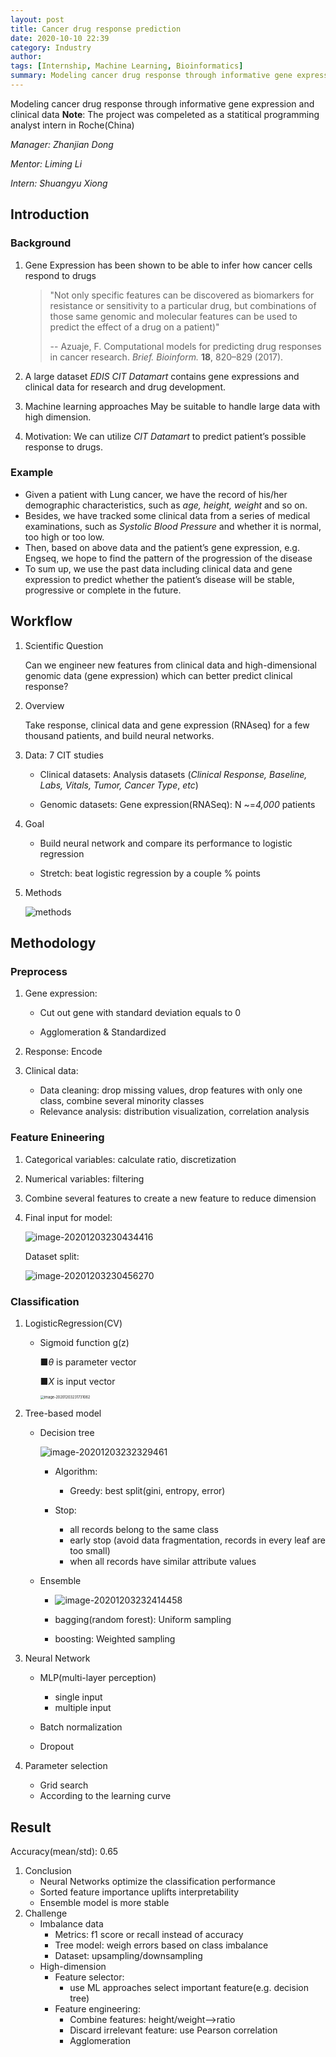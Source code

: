 ```yaml
---
layout: post
title: Cancer drug response prediction 
date: 2020-10-10 22:39
category: Industry
author: 
tags: [Internship, Machine Learning, Bioinformatics]
summary: Modeling cancer drug response through informative gene expression and clinical data
---
```


Modeling cancer drug response through informative gene expression and clinical data
 **Note**: The project was compeleted as a statitical programming analyst intern in Roche(China)

*Manager: Zhanjian Dong*

*Mentor: Liming Li*  

*Intern: Shuangyu Xiong* 

## Introduction

### Background

1. Gene Expression has been shown to be able to infer how cancer cells respond to drugs
   > "Not only specific features can be discovered as biomarkers for resistance or sensitivity to a particular drug, but combinations of those same genomic and molecular features can be used to predict the effect of a drug on a patient)"  
   >
   > -- Azuaje, F. Computational models for predicting drug responses in cancer research. *Brief. Bioinform.* **18**, 820–829 (2017).

2. A large dataset
   *EDIS CIT Datamart* contains gene expressions and clinical data for research and drug development.

3. Machine learning approaches
   May be suitable to handle large data with high dimension.

4. Motivation:
   We can utilize *CIT Datamart* to predict patient’s possible response to drugs.

<!--more-->
### Example

- Given a patient with Lung cancer, we have the record of his/her demographic characteristics, such as *age, height, weight* and so on.
- Besides, we have tracked some clinical data from a series of medical examinations, such as *Systolic Blood Pressure* and whether it is normal, too high or too low.
- Then, based on above data and the patient’s gene expression, e.g. Engseq, we hope to find the pattern of the progression of the disease
- To sum up, we use the past data including clinical data and gene expression to predict whether the patient’s disease will be stable, progressive or complete in the future. 

## Workflow

1. Scientific Question

   Can we engineer new features from clinical data and high-dimensional genomic data (gene expression) which can better predict clinical response?

2. Overview

   Take response, clinical data and gene expression (RNAseq) for a few thousand patients, and build neural networks.

3. Data: 7 CIT studies

   - Clinical datasets: Analysis datasets (*Clinical Response, Baseline, Labs, Vitals, Tumor, Cancer Type*, *etc*)

   - Genomic datasets: Gene expression(RNASeq): N ~=*4,000* patients

4. Goal

   - Build neural network and compare its performance to logistic regression

   - Stretch: beat logistic regression by a couple % points

5. Methods

   ![methods](/../../media/2020-10-10-roche-intern/image-20201203230232448.png)

## Methodology

### Preprocess

1. Gene expression:  

   - Cut out gene with standard deviation equals to 0

   - Agglomeration & Standardized

2.  Response: Encode

3. Clinical data:

   - Data cleaning: drop missing values, drop features with only one class, combine several minority classes
   - Relevance analysis: distribution visualization, correlation analysis

### Feature Enineering

1. Categorical variables: calculate ratio, discretization 

2. Numerical variables: filtering

3. Combine several features to create a new feature to reduce dimension

4. Final input for model: 

   ![image-20201203230434416](/../../media/2020-10-10-roche-intern/image-20201203230434416.png)

   Dataset split: 

   ![image-20201203230456270](/../../media/2020-10-10-roche-intern/image-20201203230456270.png)

### Classification

1. LogisticRegression(CV) 

   - Sigmoid function g(z)

     ■$\theta$ is parameter vector

     ■$X$ is input vector

     <img src="/../../media/2020-10-10-roche-intern/image-20201203231731062.png" alt="image-20201203231731062" style="zoom:40%;" />

2. Tree-based model

   - Decision tree

     ![image-20201203232329461](/../../media/2020-10-10-roche-intern/image-20201203232329461.png)

     - Algorithm: 
       - Greedy: best split(gini, entropy, error)

     - Stop: 
       - all records belong to the same class
       - early stop (avoid data fragmentation, records in every leaf are too small)
       - when all records have similar attribute values

   - Ensemble

     - ![image-20201203232414458](/../../media/2020-10-10-roche-intern/image-20201203232414458.png)

     - bagging(random forest): Uniform sampling
     - boosting: Weighted sampling

3. Neural Network

   - MLP(multi-layer perception)
     - single input
     - multiple input

   - Batch normalization
   - Dropout

4. Parameter selection
   - Grid search
   - According to the learning curve

## Result

Accuracy(mean/std): 0.65

1. Conclusion
   - Neural Networks optimize the classification performance
   - Sorted feature importance uplifts interpretability
   - Ensemble model is more stable
2. Challenge
   - Imbalance data
     - Metrics: f1 score or recall instead of accuracy
     - Tree model: weigh errors based on class imbalance
     - Dataset: upsampling/downsampling
   - High-dimension
     - Feature selector: 
       - use ML approaches select important feature(e.g. decision tree)
     - Feature engineering: 
       - Combine features: height/weight-->ratio
       - Discard irrelevant feature: use Pearson correlation
       - Agglomeration